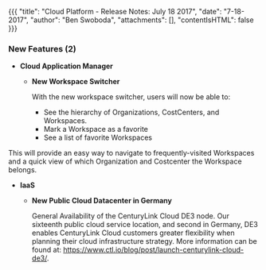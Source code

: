 {{{
"title": "Cloud Platform - Release Notes: July 18 2017",
"date": "7-18-2017",
"author": "Ben Swoboda",
"attachments": [],
"contentIsHTML": false
}}}

### New Features (2)

* __Cloud Application Manager__

  - __New Workspace Switcher__

    With the new workspace switcher, users will now be able to:

    * See the hierarchy of Organizations, CostCenters, and Workspaces.
    * Mark a Workspace as a favorite
    * See a list of favorite Workspaces

 This will provide an easy way to navigate to frequently-visited Workspaces and a quick view of which Organization and Costcenter the Workspace belongs.

* __IaaS__

  - __New Public Cloud Datacenter in Germany__

    General Availability of the CenturyLink Cloud DE3 node. Our sixteenth public cloud service location, and second in Germany, DE3 enables CenturyLink Cloud customers greater flexibility when planning their cloud infrastructure strategy. More information can be found at: https://www.ctl.io/blog/post/launch-centurylink-cloud-de3/.
